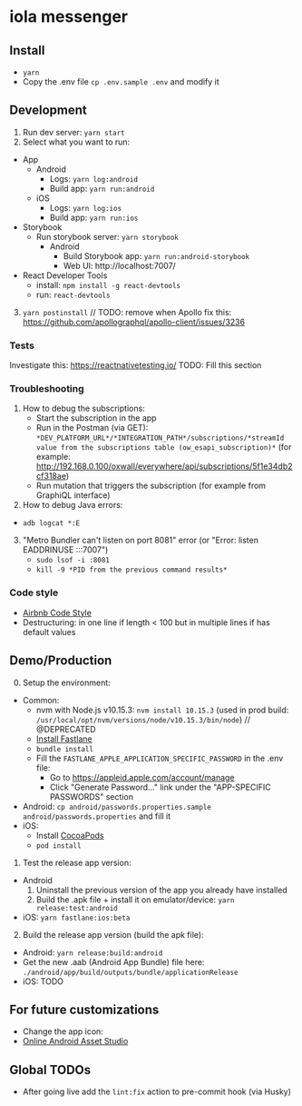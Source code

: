 # iola messenger


## Install
  - `yarn`
  - Copy the .env file `cp .env.sample .env` and modify it


## Development
1) Run dev server: `yarn start`
2) Select what you want to run:
  - App
    - Android
      - Logs: `yarn log:android`
      - Build app: `yarn run:android`
    - iOS
      - Logs: `yarn log:ios`
      - Build app: `yarn run:ios`
  - Storybook
    - Run storybook server: `yarn storybook`
      - Android
        - Build Storybook app: `yarn run:android-storybook`
        - Web UI: http://localhost:7007/
  - React Developer Tools
    - install: `npm install -g react-devtools`
    - run: `react-devtools`
3) `yarn postinstall` // TODO: remove when Apollo fix this: https://github.com/apollographql/apollo-client/issues/3236

### Tests
Investigate this: https://reactnativetesting.io/
TODO: Fill this section

### Troubleshooting
1. How to debug the subscriptions:
   - Start the subscription in the app
   - Run in the Postman (via GET): `*DEV_PLATFORM_URL*/*INTEGRATION_PATH*/subscriptions/*streamId value from the subscriptions table (ow_esapi_subscription)*` (for example: http://192.168.0.100/oxwall/everywhere/api/subscriptions/5f1e34db2cf318ae)
   - Run mutation that triggers the subscription (for example from GraphiQL interface)
2. How to debug Java errors:
  - `adb logcat *:E`
3. "Metro Bundler can't listen on port 8081" error (or "Error: listen EADDRINUSE :::7007")
   - `sudo lsof -i :8081`
   - `kill -9 *PID from the previous command results*`

### Code style
  - [Airbnb Code Style](https://github.com/airbnb/javascript)
  - Destructuring: in one line if length < 100 but in multiple lines if has default values


## Demo/Production
0) Setup the environment:
  - Common:
    - nvm with Node.js v10.15.3: `nvm install 10.15.3` (used in prod build: `/usr/local/opt/nvm/versions/node/v10.15.3/bin/node`) // @DEPRECATED
    - [Install Fastlane](https://docs.fastlane.tools/getting-started/ios/setup/)
    - `bundle install`
    - Fill the `FASTLANE_APPLE_APPLICATION_SPECIFIC_PASSWORD` in the .env file:
      - Go to https://appleid.apple.com/account/manage
      - Click "Generate Password…" link under the "APP-SPECIFIC PASSWORDS" section
  - Android: `cp android/passwords.properties.sample android/passwords.properties` and fill it
  - iOS:
    - Install [CocoaPods](https://guides.cocoapods.org/using/getting-started.html#installation)
    - `pod install`
1) Test the release app version:
  - Android
    1) Uninstall the previous version of the app you already have installed
    2) Build the .apk file + install it on emulator/device: `yarn release:test:android`
  - iOS: `yarn fastlane:ios:beta`
2) Build the release app version (build the apk file):
  - Android: `yarn release:build:android`
  - Get the new .aab (Android App Bundle) file here: `./android/app/build/outputs/bundle/applicationRelease`  
  - iOS: TODO

## For future customizations
  - Change the app icon:
  - [Online Android Asset Studio](http://romannurik.github.io/AndroidAssetStudio/icons-launcher.html#foreground.type=clipart&foreground.clipart=android&foreground.space.trim=1&foreground.space.pad=0.25&foreColor=rgba(96%2C%20125%2C%20139%2C%200)&backColor=rgb(68%2C%20138%2C%20255)&crop=0&backgroundShape=square&effects=none&name=ic_launcher)


## Global TODOs
  - After going live add the `lint:fix` action to pre-commit hook (via Husky)

